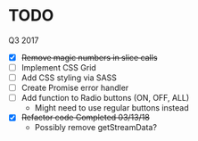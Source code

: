 # TODO
Q3 2017
- [x] ~~Remove magic numbers in slice calls~~
- [ ] Implement CSS Grid
- [ ] Add CSS styling via SASS
- [ ] Create Promise error handler
- [ ] Add function to Radio buttons (ON, OFF, ALL)
  * Might need to use regular buttons instead
- [x] ~~Refactor code Completed 03/13/18~~
  * Possibly remove getStreamData?
